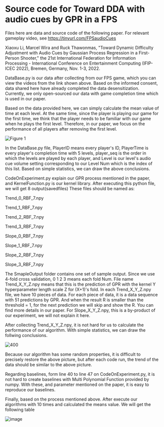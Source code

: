 # Source code for Toward DDA with audio cues by GPR in a FPS

Files here are data and source code of the following paper. For relevant gameplay video, see https://tinyurl.com/FPSaudioCues


Xiaoxu Li, Marcel Wira and Ruck Thawonmas, "Toward Dynamic Difficulty Adjustment with Audio Cues by Gaussian Process Regression in a First-Person Shooter," the 21st International Federation for Information Processing - International Conference on Entertainment Computing (IFIP-ICEC 2022), Bremen, Germany, Nov. 1-3, 2022.

DataBase.py is our data after collecting from our FPS game, which you can view the videos from the link shown above.
Based on the informed consent, data shared here have already completed the data desensitization.
Currently, we only open-sourced our data with game completion time which is used in our paper.

Based on the data provided here, we can simply calculate the mean value of time at each level.
At the same time, since the player is playing our game for the first time, we think that the player needs to be familiar with our game when he plays the first level. Therefore, in our paper, we focus on the performance of all players after removing the first level.

![Figure 1](https://user-images.githubusercontent.com/30626090/183309034-8b153983-7731-49ff-9e46-456abec1ce52.png)

In the DataBase.py file, PlayerID means every player's ID, PlayerTime is every player's completion time with 5 levels, player_seq is the order in which the levels are played by each player, and Level is our level's audio cue volume setting corresponding to our Level Num which is the index of this list.
Based on simple statistics, we can draw the above conclusions.

CodeOnExperiment.py explain our GPR process mentioned in the paper, and KernelFunction.py is our kernel library.
After executing this python file, we will get 8 output(savedfiles)
These files should be named as:

Trend_0_RBF_7.npy

Trend_1_RBF_7.npy

Trend_2_RBF_7.npy

Trend_3_RBF_7.npy

Slope_0_RBF_7.npy

Slope_1_RBF_7.npy

Slope_2_RBF_7.npy

Slope_3_RBF_7.npy

The SmapleOutput folder contains one set of sample output.
Since we use 4-fold cross validation, 0 1 2 3 means each fold Num.
File name Trend_X_Y_Z.npy means that this is the prediction of GPR with the kernel Y hyperparameter length scale Z for (X+1)'s fold.
In each Trend_X_Y_Z.npy file, we have 10 pieces of data.
For each piece of data, it is a data sequence with 51 predictions by GPR. And when the result R is smaller than the threshold = 1, for the next prediction we will skip and show the R. You can find more details in our paper.
For Slope_X_Y_Z.npy, this is a by-product of our experiment, we will not explain it here.

After collecting Trend_X_Y_Z.npy, it is not hard for us to calculate the performance of our algorithm.
With simple statistics, we can draw the follwing conclusions.

![400](https://user-images.githubusercontent.com/30626090/183308103-55bcd49b-8ba0-4a13-9d6b-a9aa713e6488.png)

Because our algorithm has some random properties, it is difficult to precisely restore the above picture, but after each code run, the trend of the data should be similar to the above picture.

Regarding baselines, form line 40 to line 47 on CodeOnExperiment.py, it is not hard to create baselines with Multi Polynomial Function provided by numpy. With these, and parameter mentioned on the paper, it is easy to reproduce our baselines.

Finally, based on the process mentioned above. After execute our algorithms with 10 times and calculated the means value. We will get the following table

![image](https://user-images.githubusercontent.com/30626090/183308808-7b4f0b75-d60d-444c-baf1-eece59750452.png)

